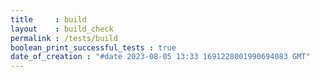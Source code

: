 ```yaml
---
title     : build
layout    : build_check
permalink : /tests/build
boolean_print_successful_tests : true
date_of_creation : "#date 2023-08-05 13:33 1691228001990694083 GMT"
---
```


